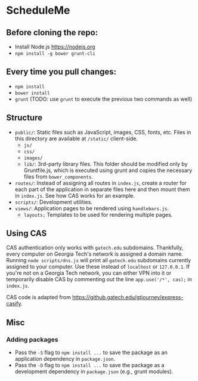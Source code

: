 # ScheduleMe

## Before cloning the repo:

* Install Node.js https://nodejs.org
* `npm install -g bower grunt-cli`

## Every time you pull changes:

* `npm install`
* `bower install`
* `grunt` (TODO: use `grunt` to execute the previous two commands as well)

## Structure

* `public/`: Static files such as JavaScript, images, CSS, fonts, etc. Files
  in this directory are available at `/static/` client-side.
  * `js/`
  * `css/`
  * `images/`
  * `lib/`: 3rd-party library files. This folder should be modified only
    by Gruntfile.js, which is executed using grunt and copies the necessary
    files from `bower_components`.
* `routes/`: Instead of assigning all routes in `index.js`, create a router
for each part of the application in separate files here and then
mount them in `index.js`. See how CAS works for an example.
* `scripts/`: Development utilities.
* `views/`: Application pages to be rendered using `handlebars.js`.
  * `layouts;` Templates to be used for rendering multiple pages.

## Using CAS

CAS authentication only works with `gatech.edu` subdomains. Thankfully, every
computer on Georgia Tech's network is assigned a domain name. Running
`node scripts/dns.js` will print all `gatech.edu` subdomains currently
assigned to your computer. Use these instead of `localhost` or `127.0.0.1`.
If you're not on a Georgia Tech network, you can either VPN into it or
temporarily disable CAS by commenting out the line `app.use('/*', cas);`
in `index.js`.

CAS code is adapted from https://github.gatech.edu/gtjourney/express-casify.

## Misc

### Adding packages

* Pass the `-S` flag to `npm install ...` to save the package as an application
  dependency in `package.json`.
* Pass the `-D` flag to `npm install ...` to save the package as a development
  dependency in `package.json` (e.g., grunt modules).
